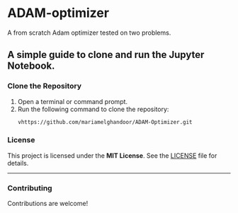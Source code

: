 # ADAM-optimizer
A from scratch Adam optimizer tested on two problems.


## A simple guide to clone and run the Jupyter Notebook.

### Clone the Repository

1. Open a terminal or command prompt.
2. Run the following command to clone the repository:
   ```bash
   vhttps://github.com/mariamelghandoor/ADAM-Optimizer.git
### License

This project is licensed under the **MIT License**. See the [LICENSE](LICENSE) file for details.

---

### Contributing

Contributions are welcome! 

